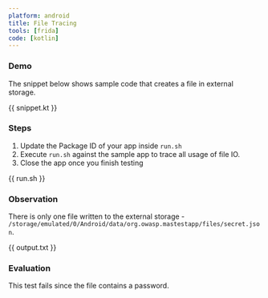 ```yaml
---
platform: android
title: File Tracing
tools: [frida]
code: [kotlin]
---
```


### Demo

The snippet below shows sample code that creates a file in external storage.

{{ snippet.kt }}

### Steps

1. Update the Package ID of your app inside `run.sh`
2. Execute `run.sh` against the sample app to trace all usage of file IO.
3. Close the app once you finish testing

{{ run.sh }}

### Observation

There is only one file written to the external storage - `/storage/emulated/0/Android/data/org.owasp.mastestapp/files/secret.json`.

{{ output.txt }}

### Evaluation

This test fails since the file contains a password.
